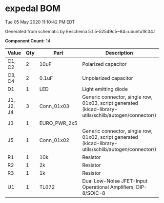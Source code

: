# expedal BOM

Tue 05 May 2020 11:10:42 PM EDT

Generated from schematic by Eeschema 5.1.5-52549c5~84~ubuntu18.04.1

**Component Count:** 14

| Value | Qty | Part | Description | Vendor |
| ----- | --- | ---- | ----------- | ------ |
| C1, C2 | 2 | 10uF | Polarized capacitor |  |
| C3, C4 | 2 | 0.1uF | Unpolarized capacitor |  |
| D1 | 1 | LED | Light emitting diode |  |
| J1, J2, J4 | 3 | Conn_01x03 | Generic connector, single row, 01x03, script generated (kicad-library-utils/schlib/autogen/connector/) |  |
| J3 | 1 | EURO_PWR_2x5 |  |  |
| J5 | 1 | Conn_01x02 | Generic connector, single row, 01x02, script generated (kicad-library-utils/schlib/autogen/connector/) |  |
| R1 | 1 | 10k | Resistor |  |
| R2 | 1 | 2k | Resistor |  |
| R3 | 1 | 1k | Resistor |  |
| U1 | 1 | TL072 | Dual Low-Noise JFET-Input Operational Amplifiers, DIP-8/SOIC-8 |  |
    
